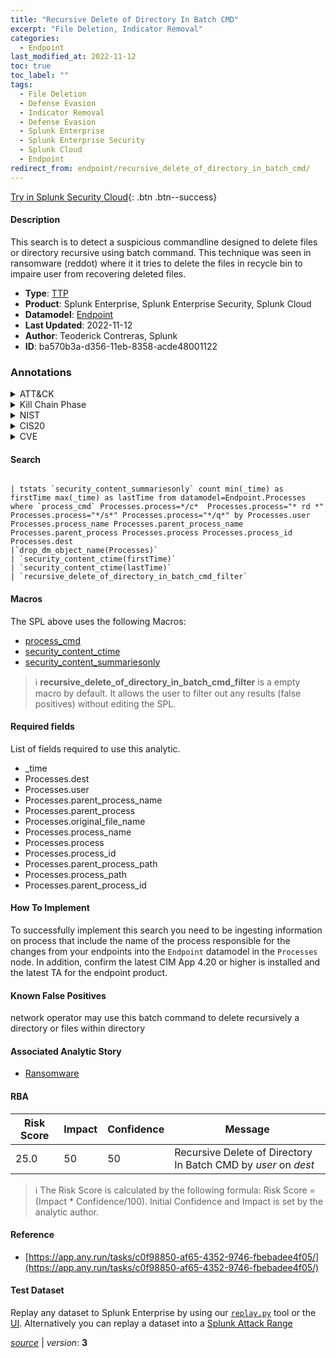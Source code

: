 ```yaml
---
title: "Recursive Delete of Directory In Batch CMD"
excerpt: "File Deletion, Indicator Removal"
categories:
  - Endpoint
last_modified_at: 2022-11-12
toc: true
toc_label: ""
tags:
  - File Deletion
  - Defense Evasion
  - Indicator Removal
  - Defense Evasion
  - Splunk Enterprise
  - Splunk Enterprise Security
  - Splunk Cloud
  - Endpoint
redirect_from: endpoint/recursive_delete_of_directory_in_batch_cmd/
---
```




[Try in Splunk Security Cloud](https://www.splunk.com/en_us/cyber-security.html){: .btn .btn--success}

#### Description

This search is to detect a suspicious commandline designed to delete files or directory recursive using batch command. This technique was seen in ransomware (reddot) where it it tries to delete the files in recycle bin to impaire user from recovering deleted files.

- **Type**: [TTP](https://github.com/splunk/security_content/wiki/Detection-Analytic-Types)
- **Product**: Splunk Enterprise, Splunk Enterprise Security, Splunk Cloud
- **Datamodel**: [Endpoint](https://docs.splunk.com/Documentation/CIM/latest/User/Endpoint)
- **Last Updated**: 2022-11-12
- **Author**: Teoderick Contreras, Splunk
- **ID**: ba570b3a-d356-11eb-8358-acde48001122

### Annotations
<details>
  <summary>ATT&CK</summary>

<div markdown="1">

#### [ATT&CK](https://attack.mitre.org/)

| ID          | Technique   | Tactic         |
| ----------- | ----------- |--------------- |
| [T1070.004](https://attack.mitre.org/techniques/T1070/004/) | File Deletion | Defense Evasion |

| [T1070](https://attack.mitre.org/techniques/T1070/) | Indicator Removal | Defense Evasion |

</div>
</details>


<details>
  <summary>Kill Chain Phase</summary>

<div markdown="1">

* Exploitation


</div>
</details>


<details>
  <summary>NIST</summary>

<div markdown="1">

* DE.CM



</div>
</details>

<details>
  <summary>CIS20</summary>

<div markdown="1">

* CIS 10



</div>
</details>

<details>
  <summary>CVE</summary>

<div markdown="1">


</div>
</details>


#### Search

```

| tstats `security_content_summariesonly` count min(_time) as firstTime max(_time) as lastTime from datamodel=Endpoint.Processes where `process_cmd` Processes.process=*/c*  Processes.process="* rd *"  Processes.process="*/s*" Processes.process="*/q*" by Processes.user Processes.process_name Processes.parent_process_name Processes.parent_process Processes.process Processes.process_id Processes.dest 
|`drop_dm_object_name(Processes)` 
| `security_content_ctime(firstTime)` 
| `security_content_ctime(lastTime)` 
| `recursive_delete_of_directory_in_batch_cmd_filter`
```

#### Macros
The SPL above uses the following Macros:
* [process_cmd](https://github.com/splunk/security_content/blob/develop/macros/process_cmd.yml)
* [security_content_ctime](https://github.com/splunk/security_content/blob/develop/macros/security_content_ctime.yml)
* [security_content_summariesonly](https://github.com/splunk/security_content/blob/develop/macros/security_content_summariesonly.yml)

> :information_source:
> **recursive_delete_of_directory_in_batch_cmd_filter** is a empty macro by default. It allows the user to filter out any results (false positives) without editing the SPL.



#### Required fields
List of fields required to use this analytic.
* _time
* Processes.dest
* Processes.user
* Processes.parent_process_name
* Processes.parent_process
* Processes.original_file_name
* Processes.process_name
* Processes.process
* Processes.process_id
* Processes.parent_process_path
* Processes.process_path
* Processes.parent_process_id



#### How To Implement
To successfully implement this search you need to be ingesting information on process that include the name of the process responsible for the changes from your endpoints into the `Endpoint` datamodel in the `Processes` node. In addition, confirm the latest CIM App 4.20 or higher is installed and the latest TA for the endpoint product.
#### Known False Positives
network operator may use this batch command to delete recursively a directory or files within directory

#### Associated Analytic Story
* [Ransomware](/stories/ransomware)




#### RBA

| Risk Score  | Impact      | Confidence   | Message      |
| ----------- | ----------- |--------------|--------------|
| 25.0 | 50 | 50 | Recursive Delete of Directory In Batch CMD by $user$ on $dest$ |


> :information_source:
> The Risk Score is calculated by the following formula: Risk Score = (Impact * Confidence/100). Initial Confidence and Impact is set by the analytic author.


#### Reference

* [https://app.any.run/tasks/c0f98850-af65-4352-9746-fbebadee4f05/](https://app.any.run/tasks/c0f98850-af65-4352-9746-fbebadee4f05/)



#### Test Dataset
Replay any dataset to Splunk Enterprise by using our [`replay.py`](https://github.com/splunk/attack_data#using-replaypy) tool or the [UI](https://github.com/splunk/attack_data#using-ui).
Alternatively you can replay a dataset into a [Splunk Attack Range](https://github.com/splunk/attack_range#replay-dumps-into-attack-range-splunk-server)




[*source*](https://github.com/splunk/security_content/tree/develop/detections/endpoint/recursive_delete_of_directory_in_batch_cmd.yml) \| *version*: **3**